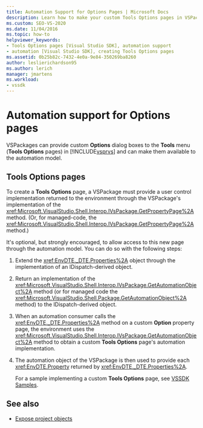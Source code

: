 ```yaml
---
title: Automation Support for Options Pages | Microsoft Docs
description: Learn how to make your custom Tools Options pages in VSPackages available to the Visual Studio automation model.
ms.custom: SEO-VS-2020
ms.date: 11/04/2016
ms.topic: how-to
helpviewer_keywords:
- Tools Options pages [Visual Studio SDK], automation support
- automation [Visual Studio SDK], creating Tools Options pages
ms.assetid: 0b25b82c-7432-4e0a-9e84-350269ba8260
author: leslierichardson95
ms.author: lerich
manager: jmartens
ms.workload:
- vssdk
---
```

# Automation support for Options pages
VSPackages can provide custom **Options** dialog boxes to the **Tools** menu (**Tools Options** pages) in [!INCLUDE[vsprvs](../../code-quality/includes/vsprvs_md.md)] and can make them available to the automation model.

## Tools Options pages
 To create a **Tools Options** page, a VSPackage must provide a user control implementation returned to the environment through the VSPackage's implementation of the <xref:Microsoft.VisualStudio.Shell.Interop.IVsPackage.GetPropertyPage%2A> method. (Or, for managed-code, the <xref:Microsoft.VisualStudio.Shell.Interop.IVsPackage.GetPropertyPage%2A> method.)

 It's optional, but strongly encouraged, to allow access to this new page through the automation model. You can do so with the following steps:

1. Extend the <xref:EnvDTE._DTE.Properties%2A> object through the implementation of an IDispatch-derived object.

2. Return an implementation of the <xref:Microsoft.VisualStudio.Shell.Interop.IVsPackage.GetAutomationObject%2A> method (or for managed code the <xref:Microsoft.VisualStudio.Shell.Package.GetAutomationObject%2A> method) to the IDispatch-derived object.

3. When an automation consumer calls the <xref:EnvDTE._DTE.Properties%2A> method on a custom **Option** property page, the environment uses the <xref:Microsoft.VisualStudio.Shell.Interop.IVsPackage.GetAutomationObject%2A> method to obtain a custom **Tools Options** page's automation implementation.

4. The automation object of the VSPackage is then used to provide each <xref:EnvDTE.Property> returned by <xref:EnvDTE._DTE.Properties%2A>.

   For a sample implementing a custom **Tools Options** page, see [VSSDK Samples](https://github.com/Microsoft/VSSDK-Extensibility-Samples).

## See also
- [Expose project objects](../../extensibility/internals/exposing-project-objects.md)

